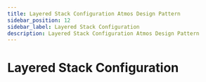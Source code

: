 ```yaml
---
title: Layered Stack Configuration Atmos Design Pattern
sidebar_position: 12
sidebar_label: Layered Stack Configuration
description: Layered Stack Configuration Atmos Design Pattern
---
```


# Layered Stack Configuration
